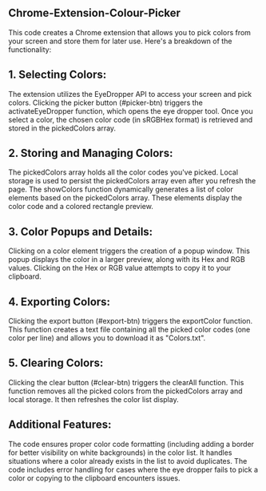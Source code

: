 ## Chrome-Extension-Colour-Picker
This code creates a Chrome extension that allows you to pick colors from your screen and store them for later use. Here's a breakdown of the functionality:

## 1. Selecting Colors:

The extension utilizes the EyeDropper API to access your screen and pick colors. Clicking the picker button (#picker-btn) triggers the activateEyeDropper function, which opens the eye dropper tool.
Once you select a color, the chosen color code (in sRGBHex format) is retrieved and stored in the pickedColors array.

## 2. Storing and Managing Colors:

The pickedColors array holds all the color codes you've picked.
Local storage is used to persist the pickedColors array even after you refresh the page.
The showColors function dynamically generates a list of color elements based on the pickedColors array. These elements display the color code and a colored rectangle preview.

## 3. Color Popups and Details:

Clicking on a color element triggers the creation of a popup window. This popup displays the color in a larger preview, along with its Hex and RGB values.
Clicking on the Hex or RGB value attempts to copy it to your clipboard.

## 4. Exporting Colors:

Clicking the export button (#export-btn) triggers the exportColor function.
This function creates a text file containing all the picked color codes (one color per line) and allows you to download it as "Colors.txt".

## 5. Clearing Colors:

Clicking the clear button (#clear-btn) triggers the clearAll function.
This function removes all the picked colors from the pickedColors array and local storage. It then refreshes the color list display.

## Additional Features:

The code ensures proper color code formatting (including adding a border for better visibility on white backgrounds) in the color list.
It handles situations where a color already exists in the list to avoid duplicates.
The code includes error handling for cases where the eye dropper fails to pick a color or copying to the clipboard encounters issues.
